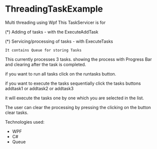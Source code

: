 # ThreadingTaskExample
Multi threading using Wpf
This TaskServicer is for 

(*) Adding of tasks - with the ExecuteAddTask 

(*) Servicing/processing of tasks - with ExecuteTasks

	It contains Queue for storing Tasks

This currently processes 3 tasks.
 showing the process with Progress Bar and clearing after the task is completed.
 
 if you want to run all tasks click on the runtasks button.
 
 if you want to execute the tasks sequentially click the tasks buttons addtask1 or addtask2 or addtask3
 
 it will execute the tasks one by one which you are selected in the list.
 
 The user can clear the processing by pressing the clicking on the button clear tasks.
 
 Technologies used:
 * WPF
 * C# 
 * Queue
